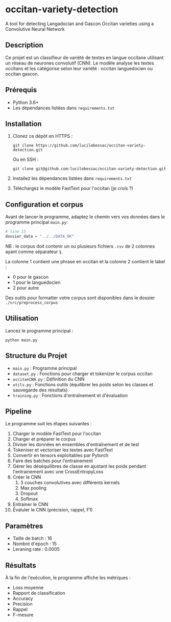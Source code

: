 # occitan-variety-detection
A tool for detecting Langadocian and Gascon Occitan varieties using a Convolutive Neural Network

## Description
Ce projet est un classifieur de variété de textes en langue occitane utilisant un réseau de neurones convolutif (CNN). Le modèle analyse les textes occitans et les catégorise selon leur variété : occitan languedocien ou occitan gascon.

## Prérequis
- Python 3.6+
- Les dépendances listées dans `requirements.txt`

## Installation
1. Clonez ce dépôt en HTTPS :
   ```
   git clone https://github.com/lucilebessac/occitan-variety-detection.git
   ```
   Ou en SSH :
      ```
   git clone git@github.com:lucilebessac/occitan-variety-detection.git
   ```

2. Installez les dépendances listées dans `requirements.txt`
   

3. Téléchargez le modèle FastText pour l'occitan (je crois ?)

## Configuration et corpus
Avant de lancer le programme, adaptez le chemin vers vos données dans le programme principal `main.py`:
```python
# line 15
dossier_data = "../../DATA_OK"
```

NB : le corpus doit contenir un ou plusieurs fichiers `.csv` de 2 colonnes ayant comme séparateur `§`.

La colonne 1 contient une phrase en occitan et la colonne 2 contient le label :
- 0 pour le gascon
- 1 pour le languedocien
- 2 pour autre

Des outils pour formatter votre corpus sont disponibles dans le dossier `./src/preprocess_corpus`

## Utilisation
Lancez le programme principal :
```
python main.py
```

## Structure du Projet
- `main.py` : Programme principal
- `dataset.py` : Fonctions pour charger et tokenizer le corpus occitan
- `occitanCNN.py` : Définition du CNN
- `utils.py` : Fonctions outils (équilibrer les poids selon les classes et sauvegarde des résultats)
- `training.py` : Fonctions d'entraînement et d'évaluation

## Pipeline
Le programme suit les étapes suivantes :
1. Charger le modèle FastText pour l'occitan
2. Charger et préparer le corpus
3. Diviser les données en ensembles d'entraînement et de test
4. Tokeniser et vectoriser les textes avec FastText
5. Convertir en tensors exploitables par Pytorch
6. Faire des batches pour l'entrainement
7. Gérer les déséquilibres de classe en ajustant les poids pendant l'entrainement avec une CrossEntropyLoss
8. Créer le CNN
   1. 3 couches convolutives avec différents kernels
   2. Max pooling
   3. Dropout
   4. Softmax
9.  Entrainer le CNN
10. Évaluler le CNN (précision, rappel, F1)

## Paramètres
- Taille de batch : 16
- Nombre d'epoch : 15
- Leraning rate : 0.0005

## Résultats
À la fin de l'exécution, le programme affiche les métriques :
- Loss moyenne
- Rapport de classification
- Accuracy
- Precision
- Rappel
- F-mesure
